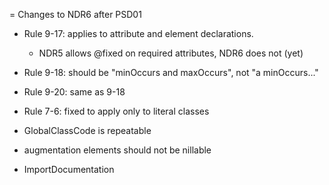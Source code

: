 = Changes to NDR6 after PSD01

* Rule 9-17: applies to attribute and element declarations.

  * NDR5 allows @fixed on required attributes, NDR6 does not (yet)

* Rule 9-18: should be "minOccurs and maxOccurs", not "a minOccurs..."

* Rule 9-20: same as 9-18

* Rule 7-6: fixed to apply only to literal classes

* GlobalClassCode is repeatable

* augmentation elements should not be nillable

* ImportDocumentation
